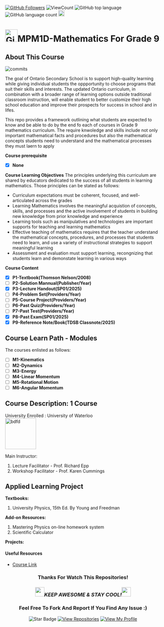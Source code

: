 <!--
 * @Author: BDFD
 * @Date: 2022-01-12 22:38:38
 * @LastEditTime: 2022-02-23 12:24:43
 * @LastEditors: BDFD
 * @Description:
 * @FilePath: \3.0-Course-Name_Coursera_Template\README.md
-->

<a href="https://github.com/bdfd"><img src="https://img.shields.io/github/followers/bdfd?label=Follow%20Me&logo=github" alt="GitHub Followers" /></a>
![ViewCount](https://views.whatilearened.today/views/github/BDFD-Tutorial-Ground/TDSB_MPM1D_Gr9-Mathematics.svg?cache=remove)
![GitHub top language](https://img.shields.io/github/languages/top/BDFD-Tutorial-Ground/TDSB_MPM1D_Gr9-Mathematics?style=flat)
![GitHub language count](https://img.shields.io/github/languages/count/BDFD-Tutorial-Ground/TDSB_MPM1D_Gr9-Mathematics?style=flat)
<img height=20 src="https://cdn.jsdelivr.net/gh/bdfd/Personal_Image_Repo/7.Color-Icon/Status/Finish.svg" alt="bdfd" />

# <a href="https://github.com/bdfd"><img height=40 src="https://cdn.jsdelivr.net/gh/bdfd/Personal_Image_Repo/4.Stamp/BDFD_Stamp.png" alt="GitHub Followers" /></a>MPM1D-Mathematics For Grade 9

## About This Course

![commits](https://img.shields.io/github/last-commit/BDFD-LearningGround/Cousera_Google-Data-Analytics-Professional-Certificate?label=Last%20Commit%20)

The goal of Ontario Secondary School is to support high-quality learning while giving individual students the oppportunity to choose programs that suit their skills and interests. The updated Ontario curriculum, in combination with a broader range of learning options outside traditional classroom instruction, will enable student to better customize their high school education and improve their prospects for success in school and in lifes.

This repo provides a framework outlining what students are expected to know and be able to do by the end fo each of courses in Grade 9 mathematics curriculum. The require knwoledge and skills include not only important mathematical facts and procedures but also the mathematical concepts students need to understand and the mathematical processes they must laern to apply

**Course prerequisite**

- [x] **None**

**Course Learning Objectives**
The principles underlying this curriculum are shared by educators dedicated to the success of all students in learning mathematics. Those principles can be stated as follows:

- Curriculum expectations must be coherent, focused, and well-articulated across the grades
- Learning Mathematics involves the meaningful acquistion of concepts, skills, and processes and the active involvement of students in building new knowledge from prior knowledge and experience
- Learning tools such as manipulatives and technologies are important supports for teaching and learning mathematics
- Effective teaching of mathematics requires that the teacher understand the mathematical concepts, procedures, and processes that students need to learn, and use a variety of instructional strategies to support meaningful learning
- Assessment and evaluation must support learning, recongnizing that students learn and demonstate learning in various ways

**Course Content**

- [x] **P1-Textbook(Thomson Nelson/2008)**
- [ ] **P2-Solution Mannual(Publisher/Year)**
- [x] **P3-Lecture Handout(SP01/2025)**
- [ ] **P4-Problem Set(Providers/Year)**
- [ ] **P5-Course Project(Providers/Year)**
- [ ] **P6-Past Quiz(Providers/Year)**
- [ ] **P7-Past Test(Providers/Year)**
- [x] **P8-Past Exam(SP01/2025)**
- [x] **P9-Reference Note/Book(TDSB Classnote/2025)**

## Course Learn Path - Modules

The courses enlisted as follows:

- [ ] **M1-Kinematics**
- [ ] **M2-Dynamics**
- [ ] **M3-Energy**
- [ ] **M4-Linear Momentum**
- [ ] **M5-Rotational Motion**
- [ ] **M6-Angular Momentum**

## Course Description: 1 Course

University Enrolled : University of Waterloo  
<img height=100 src="https://cdn.jsdelivr.net/gh/bdfd/Personal_Image_Repo/10.%20Course_Learning/2.0%20Canda%20University%20Logo/University_of_Waterloo.png" alt="bdfd" />

Main Instructor:

1. Lecture Facilitator - Prof. Richard Epp
2. Workshop Facilitator - Prof. Karen Cummings

## Applied Learning Project

**Textbooks:**

1. University Physics, 15th Ed. By Young and Freedman

**Add-on Resources:**

1. Mastering Physics on-line homework system
2. Scientific Calculator

**Projects:**

#### Useful Resources

- [Course Link](https://www.coursera.org/professional-certificates/ibm-data-science)

<div align="center">

### Thanks For Watch This Repositories!

### <img src="https://media.giphy.com/media/WUlplcMpOCEmTGBtBW/giphy.gif" width="30"><i>KEEP AWESOME & STAY COOL!</i><img src="https://media.giphy.com/media/WUlplcMpOCEmTGBtBW/giphy.gif" width="30">

### Feel Free To Fork And Report If You Find Any Issue :)

![Star Badge](https://img.shields.io/static/v1?label=%F0%9F%8C%9F&message=If%20Useful&style=style=flat&color=BC4E99)
[![View Repositories](https://img.shields.io/badge/View-My_Repositories-blue?logo=GitHub)](https://github.com/bdfd?tab=repositories)
[![View My Profile](https://img.shields.io/badge/View-My_Profile-green?logo=GitHub)](https://github.com/bdfd)

</div>

<!-- ![Certificate](https://cdn.jsdelivr.net/gh/BDFD-LearningGround/Certificate-Folder/6.0-Others/Course-Version%20Control%20with%20Git/Course-Version%20Control%20with%20Git.jpeg) -->

